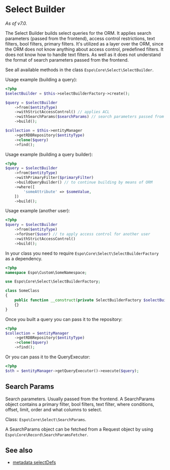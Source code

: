 # Select Builder

*As of v7.0.*

The Select Builder builds select queries for the ORM. It applies search parameters (passed from the frontend), access control restrictions, text filters, bool filters, primary filters. It's utilized as a layer over the ORM, since the ORM does not know anything about access control, predefined filters. It does not know how to handle text filters. As well as it does not understand the format of search parameters passed from the frontend.

See all available methods in the class `Espo\Core\Select\SelectBuilder`.

Usage example (building a query):

```php
<?php
$selectBuilder = $this->selectBuilderFactory->create();

$query = $selectBuilder
    ->from($entityType)
    ->withStrictAccessControl() // applies ACL
    ->withSearchParams($searchParams) // search parameters passed from the frontend
    ->build();

$collection = $this->entityManager
    ->getRDBRepository($entityType)
    ->clone($query)
    ->find();
```

Usage example (building a query builder):

```php
<?php
$query = $selectBuilder
    ->from($entityType)
    ->withPrimaryFilter($primaryFilter)
    ->buildQueryBuilder() // to continue building by means of ORM
    ->where([
        'someAttribute' => $someValue,
    ])
    ->build();
```

Usage example (another user):

```php
<?php
$query = $selectBuilder
    ->from($entityType)
    ->forUser($user) // to apply access control for another user
    ->withStrictAccessControl()
    ->build();
```

In your class you need to require `Espo\Core\Select\SelectBuilderFactory` as a dependency.

```php
<?php
namespace Espo\Custom\SomeNamespace;

use Espo\Core\Select\SelectBuilderFactory;

class SomeClass
{    
    public function __construct(private SelectBuilderFactory $selectBuilderFactory)
    {}
}
```

Once you built a query you can pass it to the repository:

```php
<?php
$collection = $entityManager
    ->getRDBRepository($entityType)
    ->clone($query)
    ->find();
```

Or you can pass it to the QueryExecutor:

```php
<?php
$sth = $entityManager->getQueryExecutor()->execute($query);
```

## Search Params

Search parameters. Usually passed from the frontend. A SearchParams object contains a primary filter, bool filters, text filter, where conditions, offset, limit, order and what columns to select.

Class: `Espo\Core\Select\SearchParams`.

A SearchParams object can be fetched from a Request object by using `Espo\Core\Record\SearchParamsFetcher`.

## See also

* [metadata selectDefs](metadata/select-defs.md)

